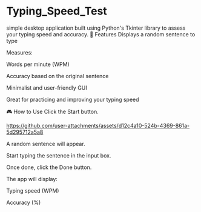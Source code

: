 # Typing_Speed_Test
 simple desktop application built using Python's Tkinter library to assess your typing speed and accuracy.
📌 Features
Displays a random sentence to type

Measures:

Words per minute (WPM)

Accuracy based on the original sentence

Minimalist and user-friendly GUI

Great for practicing and improving your typing speed

🎮 How to Use
Click the Start button.


https://github.com/user-attachments/assets/d12c4a10-524b-4369-861a-5d295712a5a8


A random sentence will appear.

Start typing the sentence in the input box.

Once done, click the Done button.

The app will display:

Typing speed (WPM)

Accuracy (%)


